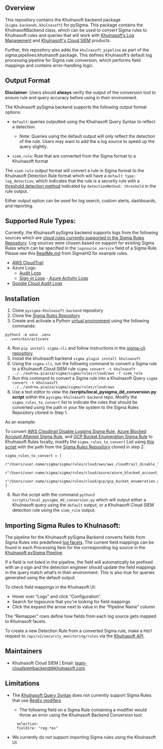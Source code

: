 ## Overview
This repository contains the Khulnasoft backend package (`sigma.backends.khulnasoft`) for pySigma. This package contains the KhulnasoftBackend class, which can be used to convert Sigma rules to Khulnasoft rules and queries that will work with [Khulnasoft’s Log Management](https://www.khulnasoft.com/product/log-management/) and [Khulnasoft's Cloud SIEM](https://www.khulnasoft.com/product/cloud-siem/)  products.

Further, this repository also adds the `khulnasoft_pipeline` as part of the sigma.pipelines.khulnasoft package. This defines Khulnasoft’s default log processing pipeline for Sigma rule conversion, which performs field mappings and contains error-handling logic.

## Output Format
**Disclaimer**: Users should **always** verify the output of the conversion tool to ensure rule and query accuracy before using in their environment.

The Khulnasoft pySigma backend supports the following output format options:

- `default`: queries outputted using the Khulnasoft Query Syntax to reflect a detection.
     - Note: Queries using the default output will only reflect the detection of the rule. Users may want to add the a log source to speed up the query slightly.

- `siem_rule`: Rule that are converted from the Sigma format to a Khulnasoft format

The `siem-rule` output format will convert a rule in Sigma format to the Khulnasoft Detection Rule format which will have a `default type: log_detection`, which indicates that the rule is a  security rule with a [threshold detection method](https://docs.khulnasoft.com/security/cloud_siem/log_detection_rules/?tab=threshold#detection-methods) indicated by `detectionMethod: threshold` in the rule output.

Either output option can be used for log search, custom alerts, dashboards, and reporting.

## Supported Rule Types:
Currently, the Khulnasoft pySigma backend supports logs from the following sources which are [cloud rules currently supported in the Sigma Rules Repository](https://github.com/SigmaHQ/sigma/tree/master/rules/cloud). Log sources were chosen based on support for existing Sigma Rules which can be specified in the `logsource.service` field of a Sigma Rule. Please see this [ReadMe.md](https://github.com/SigmaHQ/sigma/tree/master#examples) from SigmaHQ for example rules.
- [AWS CloudTrail](https://docs.aws.amazon.com/awscloudtrail/latest/userguide/cloudtrail-log-file-examples.html)
- Azure Logs:
  - [Audit Logs](https://learn.microsoft.com/en-us/azure/active-directory/reports-monitoring/concept-sign-ins)
  - [Sign-in Logs](https://learn.microsoft.com/en-us/azure/active-directory/reports-monitoring/concept-sign-ins)
  -[ Azure Activity Logs](https://learn.microsoft.com/en-us/azure/azure-monitor/essentials/activity-log?tabs=powershell)
- [Google Cloud Audit Logs](https://cloud.google.com/logging/docs/audit)

## Installation
1. Clone `pysigma-khulnasoft-backend` repository
2. Clone the [Sigma Rules Repository](https://github.com/SigmaHQ/sigma)
3. Create and activate a Python [virtual environment](https://docs.python.org/3/library/venv.html) using the following commands:
```
python3 -m venv .venv
. .venv/bin/activate
```
4. Run `pip install sigma-cli` and follow instructions in the [sigma-cli repository](https://github.com/SigmaHQ/sigma-cli)
5. Install the khulnasoft backend `sigma plugin install khulnasoft`
6. Using the `sigma-cli`, run the following command to convert a Sigma rule to a Khulnasoft Cloud SIEM rule
   `sigma convert -t khulnasoft ../../andrea.piazza/sigma/sigma/rules/cloud/aws -f siem_rule`
7. Run this command to convert a Sigma rule into a Khulnasoft Query `sigma convert -t khulnasoft ../../andrea.piazza/sigma/sigma/rules/cloud/aws`
8. Use a text editor to view the **/scripts/local_pysigma_dd_conversion.py script** within the `pysigma-khulnasoft-backend` repo. Modify the `sigma_rules_to_convert` list to indicate the rules that should be converted using the path in your file system to the Sigma Rules Repository cloned in Step 1.

As an example:

To convert [AWS Cloudtrail Disable Logging Sigma Rule](https://github.com/SigmaHQ/sigma/blob/master/rules/cloud/aws/aws_cloudtrail_disable_logging.yml), [Azure Blocked Account Attempt Sigma Rule](https://github.com/SigmaHQ/sigma/blob/master/rules/cloud/azure/azure_blocked_account_attempt.yml), and [GCP Bucket Enumeration Sigma Rule](https://github.com/SigmaHQ/sigma/blob/master/rules/cloud/gcp/gcp_bucket_enumeration.yml) to Khulnasoft Rules locally, modify the `sigma_rules_to_convert` List using [this script](https://github.com/Khulnasoft-lab/pysigma-backend-khulnasoft/tree/main/scripts) with the path from the [Sigma Rules Repository](https://github.com/SigmaHQ/sigma/tree/master/rules) cloned in step 2.
```agsl
sigma_rules_to_convert = [
  r"/Users/user.name/sigma/sigma/rules/cloud/aws/aws_cloudtrail_disable_logging.yml",
  r"/Users/user.name/sigma/sigma/rules/cloud/azure/azure_blocked_account_attempt.yml",
  r"/Users/user.name/sigma/sigma/rules/cloud/gcp/gcp_bucket_enumeration.yml"
]
```
6. Run the script with the command `python3 scripts/local_pysigma_dd_conversion.py` which will output either a Khulnasoft query using the `default` output, or a Khulnasoft Cloud SIEM detection rule using the `siem_rule` output.

## Importing Sigma Rules to Khulnasoft:
The pipeline for the Khulnasoft pySigma Backend converts fields from Sigma Rules into predefined [log facets](https://docs.khulnasoft.com/logs/explorer/facets/).  The current field mappings can be found in each Processing Item for the corresponding log source in the [Khulnasoft pySigma Pipeline](https://github.com/Khulnasoft-lab/pysigma-backend-khulnasoft/blob/main/dd_sigma/pipelines/khulnasoft/khulnasoft_pipeline.py#L93).

If a field is not listed in the pipeline, the field will automatically be prefixed with an `@` sign and the detection engineer should update the field mappings in the query match what’s in their environment. This is also true for queries generated using the default output.

To check field mappings in the Khulnasoft UI:
- Hover over “Logs” and click “Configuration”.
- Search for logsource that you're looking for field mappings
- Click the expand the arrow next to value in the “Pipeline Name” column

The “Remapper” rows define how fields from each log source gets mapped to Khulnasoft facets.

To create a new Detection Rule from a converted Sigma rule, make  a `POST` request to `/api/v2/security_monitoring/rules` via the [Khulnasoft API](https://docs.khulnasoft.com/api/latest/security-monitoring/#create-a-detection-rule).

## Maintainers
- Khulnasoft Cloud SIEM | Email: [team-cloudsiembackend@khulnasoft.com]()

## Limitations
- The [Khulnasoft Query Syntax](https://docs.khulnasoft.com/tracing/trace_explorer/query_syntax/) does not currently support Sigma Rules that use [RegEx modifers](https://patzke.org/introducing-sigma-value-modifiers.html)

  - The following field on a Sigma Rule containing a modifier would throw an error using the Khulnasoft Backend Conversion tool:
  ```agsl
    selection:
    field|re: "reg.*ex"
  ```
- We currently do not support importing Sigma rules using the Khulnasoft UI.
